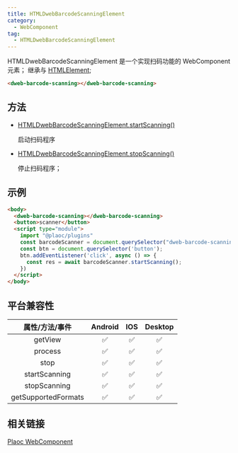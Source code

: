 ```yaml
---
title: HTMLDwebBarcodeScanningElement
category:
  - WebComponent
tag:
  - HTMLDwebBarcodeScanningElement
---
```


HTMLDwebBarcodeScanningElement 是一个实现扫码功能的 WebComponent 元素；
继承与 [HTMLElement](https://developer.mozilla.org/zh-CN/docs/Web/API/HTMLElement);

```html
<dweb-barcode-scanning></dweb-barcode-scanning>
```

## 方法

- [HTMLDwebBarcodeScanningElement.startScanning()](./start-scanning.md)

  启动扫码程序

- [HTMLDwebBarcodeScanningElement.stopScanning()](./stop-scanning.md)

  停止扫码程序；

## 示例

```html
<body>
  <dweb-barcode-scanning></dweb-barcode-scanning>
  <button>scanner</button>
  <script type="module">
    import "@plaoc/plugins"
    const barcodeScanner = document.querySelector("dweb-barcode-scanning")!
    const btn = document.querySelector('button');
    btn.addEventListener('click', async () => {
      const res = await barcodeScanner.startScanning();
    })
  </script>
</body>
```

## 平台兼容性

|   属性/方法/事件    | Android | IOS | Desktop |
| :-----------------: | :-----: | :-: | :-----: |
|       getView       |   ✅    | ✅  |   ✅    |
|       process       |   ✅    | ✅  |   ✅    |
|        stop         |   ✅    | ✅  |   ✅    |
|    startScanning    |   ✅    | ✅  |   ✅    |
|    stopScanning     |   ✅    | ✅  |   ✅    |
| getSupportedFormats |   ✅    | ✅  |   ✅    |

## 相关链接

[Plaoc WebComponent](../index.md)

